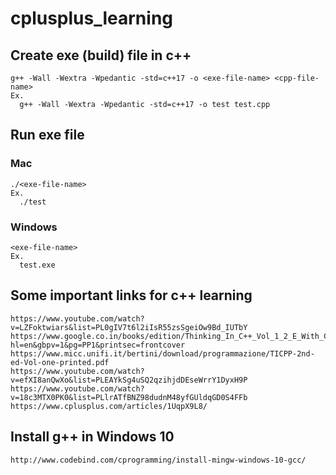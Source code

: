 # cplusplus_learning

## Create exe (build) file in c++
```
g++ -Wall -Wextra -Wpedantic -std=c++17 -o <exe-file-name> <cpp-file-name>
Ex.
  g++ -Wall -Wextra -Wpedantic -std=c++17 -o test test.cpp
```

## Run exe file
### Mac
```
./<exe-file-name>
Ex.
  ./test
```
### Windows
```
<exe-file-name>
Ex.
  test.exe
```

## Some important links for c++ learning
```
https://www.youtube.com/watch?v=LZFoktwiars&list=PL0gIV7t6l2iIsR55zsSgeiOw9Bd_IUTbY
https://www.google.co.in/books/edition/Thinking_In_C++_Vol_1_2_E_With_Cd/OeZfEo_fLjAC?hl=en&gbpv=1&pg=PP1&printsec=frontcover
https://www.micc.unifi.it/bertini/download/programmazione/TICPP-2nd-ed-Vol-one-printed.pdf
https://www.youtube.com/watch?v=efXI8anQwXo&list=PLEAYkSg4uSQ2qzihjdDEseWrrY1DyxH9P
https://www.youtube.com/watch?v=18c3MTX0PK0&list=PLlrATfBNZ98dudnM48yfGUldqGD0S4FFb
https://www.cplusplus.com/articles/1UqpX9L8/
```

## Install g++ in Windows 10
```
http://www.codebind.com/cprogramming/install-mingw-windows-10-gcc/
```
